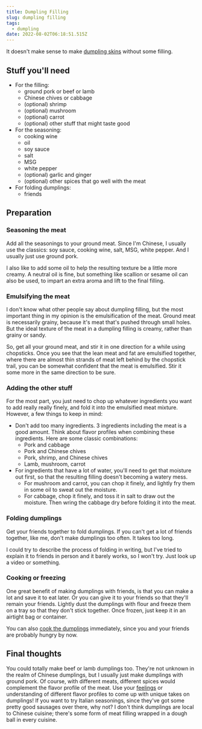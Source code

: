 ```yaml
---
title: Dumpling Filling
slug: dumpling filling
tags:
  - dumpling
date: 2022-08-02T06:18:51.515Z
---
```

It doesn't make sense to make [dumpling skins](/recipes/homemade-dumpling-skins) without some filling.

## Stuff you'll need

* For the filling:
  * ground pork or beef or lamb
  * Chinese chives or cabbage
  * (optional) shrimp
  * (optional) mushroom
  * (optional) carrot
  * (optional) other stuff that might taste good
* For the seasoning:
  * cooking wine
  * oil
  * soy sauce
  * salt
  * MSG
  * white pepper
  * (optional) garlic and ginger
  * (optional) other spices that go well with the meat
* For folding dumplings:
  * friends

## Preparation

### Seasoning the meat

Add all the seasonings to your ground meat. Since I'm Chinese, I usually use the classics: soy sauce, cooking wine, salt, MSG, white pepper. And I usually just use ground pork.

I also like to add some oil to help the resulting texture be a little more creamy. A neutral oil is fine, but something like scallion or sesame oil can also be used, to impart an extra aroma and lift to the final filling.

### Emulsifying the meat

I don't know what other people say about dumpling filling, but the most important thing in my opinion is the emulsification of the meat. Ground meat is necessarily grainy, because it's meat that's pushed through small holes. But the ideal texture of the meat in a dumpling filling is creamy, rather than grainy or sandy.

So, get all your ground meat, and stir it in one direction for a while using chopsticks. Once you see that the lean meat and fat are emulsified together, where there are almost thin strands of meat left behind by the chopstick trail, you can be somewhat confident that the meat is emulsified. Stir it some more in the same direction to be sure.

### Adding the other stuff

For the most part, you just need to chop up whatever ingredients you want to add really really finely, and fold it into the emulsified meat mixture. However, a few things to keep in mind:
- Don't add too many ingredients. 3 ingredients including the meat is a good amount. Think about flavor profiles when combining these ingredients. Here are some classic combinations:
    - Pork and cabbage
    - Pork and Chinese chives
    - Pork, shrimp, and Chinese chives
    - Lamb, mushroom, carrot
- For ingredients that have a lot of water, you'll need to get that moisture out first, so that the resulting filling doesn't becoming a watery mess.
    - For mushroom and carrot, you can chop it finely, and lightly fry them in some oil to sweat out the moisture.
    - For cabbage, chop it finely, and toss it in salt to draw out the moisture. Then wring the cabbage dry before folding it into the meat.

### Folding dumplings

Get your friends together to fold dumplings. If you can't get a lot of friends together, like me, don't make dumplings too often. It takes too long.

I could try to describe the process of folding in writing, but I've tried to explain it to friends in person and it barely works, so I won't try. Just look up a video or something.

### Cooking or freezing

One great benefit of making dumplings with friends, is that you can make a lot and save it to eat later. Or you can give it to your friends so that they'll remain your friends. Lightly dust the dumplings with flour and freeze them on a tray so that they don't stick together. Once frozen, just keep it in an airtight bag or container.

You can also [cook the dumplings](/recipes/cooking-dumplings) immediately, since you and your friends are probably hungry by now.

## Final thoughts

You could totally make beef or lamb dumplings too. They're not unknown in the realm of Chinese dumplings, but I usually just make dumplings with ground pork. Of course, with different meats, different spices would complement the flavor profile of the meat. Use your [feelings](/principles/cooking-with-feelings) or understanding of different flavor profiles to come up with unique takes on dumplings! If you want to try Italian seasonings, since they've got some pretty good sausages over there, why not? I don't think dumplings are local to Chinese cuisine; there's some form of meat filling wrapped in a dough ball in every cuisine.
